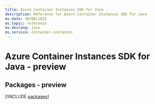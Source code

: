 ```yaml
---
title: Azure Container Instances SDK for Java
description: Reference for Azure Container Instances SDK for Java
ms.date: 10/08/2025
ms.topic: reference
ms.devlang: java
ms.service: container-instances
---
```

# Azure Container Instances SDK for Java - preview
## Packages - preview
[!INCLUDE [packages](container-instances-index.md)]